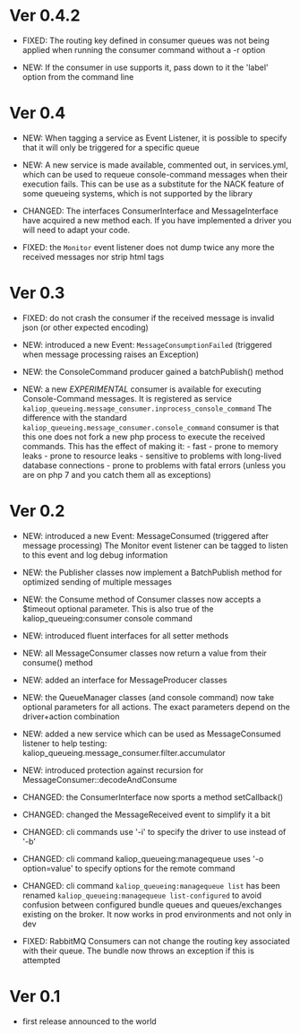 # Ver 0.4.2

* FIXED: The routing key defined in consumer queues was not being applied when running the consumer command without a
         -r option

* NEW: If the consumer in use supports it, pass down to it the 'label' option from the command line

# Ver 0.4

* NEW: When tagging a service as Event Listener, it is possible to specify that it will only be triggered for a specific
       queue

* NEW: A new service is made available, commented out, in services.yml, which can be used to requeue console-command
       messages when their execution fails. This can be use as a substitute for the NACK feature of some queueing systems,
       which is not supported by the library

* CHANGED: The interfaces ConsumerInterface and MessageInterface have acquired a new method each.
           If you have implemented a driver you will need to adapt your code.

* FIXED: the `Monitor` event listener does not dump twice any more the received messages nor strip html tags


# Ver 0.3

* FIXED: do not crash the consumer if the received message is invalid json (or other expected encoding)

* NEW: introduced a new Event: `MessageConsumptionFailed` (triggered when message processing raises an Exception)

* NEW: the ConsoleCommand producer gained a batchPublish() method

* NEW: a new *EXPERIMENTAL* consumer is available for executing Console-Command messages. It is registered as service
       `kaliop_queueing.message_consumer.inprocess_console_command`
       The difference with the standard `kaliop_queueing.message_consumer.console_command` consumer is that this one does
       not fork a new php process to execute the received commands.
       This has the effect of making it:
       - fast
       - prone to memory leaks
       - prone to resource leaks
       - sensitive to problems with long-lived database connections
       - prone to problems with fatal errors (unless you are on php 7 and you catch them all as exceptions)


# Ver 0.2

* NEW: introduced a new Event: MessageConsumed (triggered after message processing)
       The Monitor event listener can be tagged to listen to this event and log debug information

* NEW: the Publisher classes now implement a BatchPublish method for optimized sending of multiple messages

* NEW: the Consume method of Consumer classes now accepts a $timeout optional parameter.
       This is also true of the kaliop_queueing:consumer console command

* NEW: introduced fluent interfaces for all setter methods

* NEW: all MessageConsumer classes now return a value from their consume() method

* NEW: added an interface for MessageProducer classes

* NEW: the QueueManager classes (and console command) now take optional parameters for all actions.
       The exact parameters depend on the driver+action combination

* NEW: added a new service which can be used as MessageConsumed listener to help testing: kaliop_queueing.message_consumer.filter.accumulator

* NEW: introduced protection against recursion for MessageConsumer::decodeAndConsume

* CHANGED: the ConsumerInterface now sports a method setCallback()

* CHANGED: changed the MessageReceived event to simplify it a bit

* CHANGED: cli commands use '-i' to specify the driver to use instead of '-b'

* CHANGED: cli command kaliop_queueing:managequeue uses '-o option=value' to specify options for the remote command

* CHANGED: cli command `kaliop_queueing:managequeue list` has been renamed `kaliop_queueing:managequeue list-configured`
           to avoid confusion between configured bundle queues and queues/exchanges existing on the broker.
           It now works in prod environments and not only in dev

* FIXED: RabbitMQ Consumers can not change the routing key associated with their queue. The bundle now throws an exception
         if this is attempted


# Ver 0.1

* first release announced to the world
